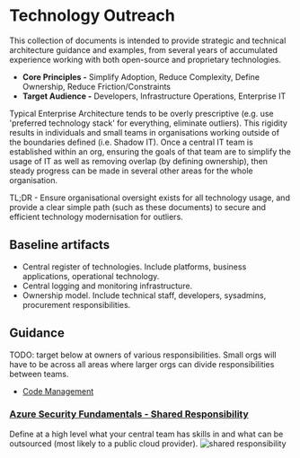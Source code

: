 # Technology Outreach
This collection of documents is intended to provide strategic and technical architecture guidance and examples, from several years of accumulated experience working with both open-source and proprietary technologies.

- **Core Principles -** Simplify Adoption, Reduce Complexity, Define Ownership, Reduce Friction/Constraints
- **Target Audience -** Developers, Infrastructure Operations, Enterprise IT

Typical Enterprise Architecture tends to be overly prescriptive (e.g. use 'preferred technology stack' for everything,  eliminate outliers). This rigidity results in individuals and small teams in organisations working outside of the boundaries defined (i.e. Shadow IT). Once a central IT team is established within an org, ensuring the goals of that team are to simplify the usage of IT as well as removing overlap (by defining ownership), then steady progress can be made in several other areas for the whole organisation.

TL;DR - Ensure organisational oversight exists for all technology usage, and provide a clear simple path (such as these documents) to secure and efficient technology modernisation for outliers.

## Baseline artifacts
- Central register of technologies. Include platforms, business applications, operational technology.
- Central logging and monitoring infrastructure.
- Ownership model. Include technical staff, developers, sysadmins, procurement responsibilities.

## Guidance
TODO: target below at owners of various responsibilities. Small orgs will have to be across all areas where larger orgs can divide responsibilities between teams.
- [Code Management](Documents/CodeManagement.md)

### [Azure Security Fundamentals - Shared Responsibility](https://docs.microsoft.com/en-us/azure/security/fundamentals/shared-responsibility)
Define at a high level what your central team has skills in and what can be outsourced (most likely to a public cloud provider).
![shared responsibility](https://docs.microsoft.com/en-us/azure/security/fundamentals/media/shared-responsibility/shared-responsibility.svg)



